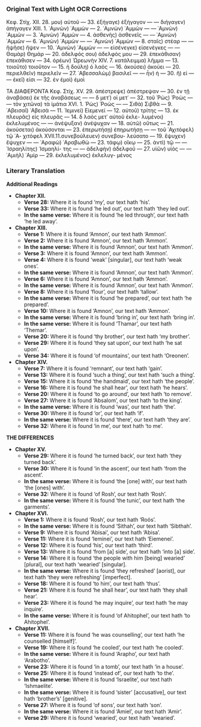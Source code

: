 ### Original Text with Light OCR Corrections

Κεφ. Στίχ.
ΧΙΙ. 28. μου) αὐτοῦ
— 33. ἐξήγαγε) ἐξήγαγον
— — διήγαγεν) ἀπήγαγεν
ΧΙΙΙ. 1. ᾿Αμνὼν) ᾿Αμμὼν
— 2. ᾿Αμνὼν) ᾿Αμμὼν
— — ᾿Αμνὼν) ᾿Αμμὼν
— 3. ᾿Αμνὼν) ᾿Αμμὼν
— 4. ἀσθενὴς) ἀσθενεῖς
— — ᾿Αμνὼν) ᾿Αμμὼν
— 6. ᾿Αμνὼν) ᾿Αμμὼν
— — ᾿Αμνὼν) ᾿Αμμὼν
— 8. σταῖς) στέαρ
— — ἤψῆσε) ἤψεν
— 10. ᾿Αμνὼν) ᾿Αμμὼν
— — εἰσένεγκε) εἰσενέγκες
— — Θαμὰρ) Θημάρ
— 20. ἀδελφός σου) ἀδελφός μου
— 29. ἐπεκάθισαν) ἐπεκάθισεν
— 34. ὁρέων) Ὠρεωνὴν
ΧΙV. 7. κατάλειμμα) λῆμμα
— 13. τοιοῦτο) τοιοῦτον
— 15. ἡ δούλη) ὁ λαός
— 16. ἀκούσει) ἀκούει
— 20. περιελθεῖν) περιελεῖν
— 27. ᾿Αβεσσαλὼμ) βασιλεῖ
— — ἦν) ἡ
— 30. ἢ) εἰ
— — ἐκεῖ) εἰσι
— 32. ἐν ἐμοὶ) ἐμοὶ

ΤΑ ΔΙΑΦΕΡΟΝΤΑ
Κεφ. Στίχ.
ΧV. 29. ἀπέστρεψε) ἀπέστρεψαν
— 30. ἐν τῇ ἀναβάσει) ἐκ τῆς
ἀναβάσεως
— — δ μετ᾿) οἱ μετ᾿
— 32. τοῦ Ῥὼς) Ῥοὼς
— — τὸν χιτῶνα) τὰ ἱμάτια
ΧVΙ. 1. Ῥὼς) Ῥοὼς
— — Σιθὰ) Σιβθὰ
— 9. ᾿Αβεισαῖ) ᾿Αβεισὰ
— 11. ᾿Ιεμινεί) Εἰεμενεί
— 12. αὐτοῦ) τρίτης
— 13. ἐκ πλευρᾶς) εἰς πλευρᾶς
— 14. δ λαὸς μετ᾿ αὐτοῦ ἐκλε-
λυμένοι) ἐκλελυμένος
— — ἀνέψυξαν) ἀνέψυχαν
— 18. αὐτῶ) οὕτως
— 21. ἀκούσεται) ἀκούσονται
— 23. ἐπερωτήσῃ) ἐπηρωτήσῃ
— — τοῦ ᾿Αχιτόφελ) τῷ ᾿Α-
χιτόφελ
ΧVΙΙ.11.συνεβούλευεν) συνεβου-
λεύσατο
— 19. ἔψυχεν) ἔψυχεν
— — ᾿Αραφὼ) ᾿Αραβωθὼ
— 23. τάφῳ) οἴκῳ
— 25. ἀντὶ) τῷ
— — ᾿Ισραηλίτης) ᾿Ισμαηλί-
της
— — ἀδελφὴν) ἀδελφοῦ
— 27. υἱῶν) υἱὸς
— — ᾿Αμιὴλ) ᾿Αμίρ
— 29. ἐκλελυμένος) ἐκλελυγ-
μένος

### Literary Translation

**Additional Readings**

*   **Chapter XII.**
    *   **Verse 28:** Where it is found ‘my’, our text hath ‘his’.
    *   **Verse 33:** Where it is found ‘he led out’, our text hath ‘they led out’.
    *   **In the same verse:** Where it is found ‘he led through’, our text hath ‘he led away’.
*   **Chapter XIII.**
    *   **Verse 1:** Where it is found ‘Amnon’, our text hath ‘Ammon’.
    *   **Verse 2:** Where it is found ‘Amnon’, our text hath ‘Ammon’.
    *   **In the same verse:** Where it is found ‘Amnon’, our text hath ‘Ammon’.
    *   **Verse 3:** Where it is found ‘Amnon’, our text hath ‘Ammon’.
    *   **Verse 4:** Where it is found ‘weak’ [singular], our text hath ‘weak ones’.
    *   **In the same verse:** Where it is found ‘Amnon’, our text hath ‘Ammon’.
    *   **Verse 6:** Where it is found ‘Amnon’, our text hath ‘Ammon’.
    *   **In the same verse:** Where it is found ‘Amnon’, our text hath ‘Ammon’.
    *   **Verse 8:** Where it is found ‘flour’, our text hath ‘tallow’.
    *   **In the same verse:** Where it is found ‘he prepared’, our text hath ‘he prepared’.
    *   **Verse 10:** Where it is found ‘Amnon’, our text hath ‘Ammon’.
    *   **In the same verse:** Where it is found ‘bring in’, our text hath ‘bring in’.
    *   **In the same verse:** Where it is found ‘Thamar’, our text hath ‘Themar’.
    *   **Verse 20:** Where it is found ‘thy brother’, our text hath ‘my brother’.
    *   **Verse 29:** Where it is found ‘they sat upon’, our text hath ‘he sat upon’.
    *   **Verse 34:** Where it is found ‘of mountains’, our text hath ‘Oreonen’.
*   **Chapter XIV.**
    *   **Verse 7:** Where it is found ‘remnant’, our text hath ‘gain’.
    *   **Verse 13:** Where it is found ‘such a thing’, our text hath ‘such a thing’.
    *   **Verse 15:** Where it is found ‘the handmaid’, our text hath ‘the people’.
    *   **Verse 16:** Where it is found ‘he shall hear’, our text hath ‘he hears’.
    *   **Verse 20:** Where it is found ‘to go around’, our text hath ‘to remove’.
    *   **Verse 27:** Where it is found ‘Absalom’, our text hath ‘to the king’.
    *   **In the same verse:** Where it is found ‘was’, our text hath ‘the’.
    *   **Verse 30:** Where it is found ‘or’, our text hath ‘if’.
    *   **In the same verse:** Where it is found ‘there’, our text hath ‘they are’.
    *   **Verse 32:** Where it is found ‘in me’, our text hath ‘to me’.

**THE DIFFERENCES**

*   **Chapter XV.**
    *   **Verse 29:** Where it is found ‘he turned back’, our text hath ‘they turned back’.
    *   **Verse 30:** Where it is found ‘in the ascent’, our text hath ‘from the ascent’.
    *   **In the same verse:** Where it is found ‘the [one] with’, our text hath ‘the [ones] with’.
    *   **Verse 32:** Where it is found ‘of Rosh’, our text hath ‘Rosh’.
    *   **In the same verse:** Where it is found ‘the tunic’, our text hath ‘the garments’.
*   **Chapter XVI.**
    *   **Verse 1:** Where it is found ‘Rosh’, our text hath ‘Roös’.
    *   **In the same verse:** Where it is found ‘Sithah’, our text hath ‘Sibthah’.
    *   **Verse 9:** Where it is found ‘Abisai’, our text hath ‘Abisa’.
    *   **Verse 11:** Where it is found ‘Ieminei’, our text hath ‘Eiemenei’.
    *   **Verse 12:** Where it is found ‘his’, our text hath ‘third’.
    *   **Verse 13:** Where it is found ‘from [a] side’, our text hath ‘into [a] side’.
    *   **Verse 14:** Where it is found ‘the people with him [being] wearied’ [plural], our text hath ‘wearied’ [singular].
    *   **In the same verse:** Where it is found ‘they refreshed’ [aorist], our text hath ‘they were refreshing’ [imperfect].
    *   **Verse 18:** Where it is found ‘to him’, our text hath ‘thus’.
    *   **Verse 21:** Where it is found ‘he shall hear’, our text hath ‘they shall hear’.
    *   **Verse 23:** Where it is found ‘he may inquire’, our text hath ‘he may inquire’.
    *   **In the same verse:** Where it is found ‘of Ahitophel’, our text hath ‘to Ahitophel’.
*   **Chapter XVII.**
    *   **Verse 11:** Where it is found ‘he was counselling’, our text hath ‘he counselled [himself]’.
    *   **Verse 19:** Where it is found ‘he cooled’, our text hath ‘he cooled’.
    *   **In the same verse:** Where it is found ‘Arapho’, our text hath ‘Arabotho’.
    *   **Verse 23:** Where it is found ‘in a tomb’, our text hath ‘in a house’.
    *   **Verse 25:** Where it is found ‘instead of’, our text hath ‘to the’.
    *   **In the same verse:** Where it is found ‘Israelite’, our text hath ‘Ishmaelite’.
    *   **In the same verse:** Where it is found ‘sister’ [accusative], our text hath ‘brother’s’ [genitive].
    *   **Verse 27:** Where it is found ‘of sons’, our text hath ‘son’.
    *   **In the same verse:** Where it is found ‘Amiel’, our text hath ‘Amir’.
    *   **Verse 29:** Where it is found ‘wearied’, our text hath ‘wearied’.